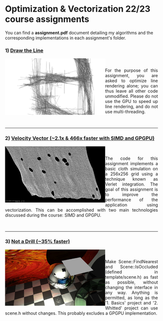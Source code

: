 # Optimization & Vectorization 22/23 course assignments

You can find a **assignment.pdf** document detailing my algorithms and the corresponding implementations in each assignment's folder.

<h3>1) <a target="_blank" rel="noopener noreferrer" href="https://github.com/gianmarcopicarella/ov-assignments-uu/tree/main/draw_the_line/optimized">Draw the Line</a></h3>
<img align="left" src="https://raw.githubusercontent.com/gianmarcopicarella/ov-assignments-uu/main/readme/draw_the_line.jpg" width="330">
&nbsp;
<p align="justify">For the purpose of this assignment, you are asked to optimize line rendering alone; 
you can thus leave all other code unmodified. Please do not use the GPU to speed up line rendering, 
and do not use multi-threading.</p>
<br clear="left"/>

---

<h3>2) <a target="_blank" rel="noopener noreferrer" href="https://github.com/gianmarcopicarella/ov-assignments-uu/tree/main/velocity_vector/optimized">Velocity Vector (~2.1x & 466x faster with SIMD and GPGPU)</a></h3>
<img align="left" src="https://raw.githubusercontent.com/gianmarcopicarella/ov-assignments-uu/main/readme/velocity_vector.jpg" width="330">
&nbsp;
<p align="justify"> The code for this assignment implements a basic cloth simulation on a 256x256 grid using a technique known as Verlet integration.
The goal of this assignment is to improve the performance of the application using vectorization. This can be accomplished with two main technologies discussed during the course: SIMD and GPGPU.</p>
<br clear="left"/>

---

<h3>3) <a target="_blank" rel="noopener noreferrer" href="https://github.com/gianmarcopicarella/ov-assignments-uu/tree/main/not_a_drill/optimized">Not a Drill (~35% faster)</a></h3>
<img align="left" src="https://raw.githubusercontent.com/gianmarcopicarella/ov-assignments-uu/main/readme/not_a_drill.jpg" width="330">
&nbsp;
<p align="justify">Make Scene::FindNearest and Scene::IsOccluded (defined in template/scene.h) as fast as possible, without changing the interface in any way. Anything is
permitted, as long as the '1. Basics' project and '2. Whitted' project can use
scene.h without changes. This probably excludes a GPGPU implementation.</p>
<br clear="left"/>
